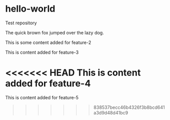 # hello-world
Test repository

The quick brown fox jumped over the lazy dog.

This is some content added for feature-2

This is content added for feature-3

<<<<<<< HEAD
This is content added for feature-4
=======
This is content added for feature-5
>>>>>>> 838537becc46b4326f3b8bcd641a3d9d48d41bc9
